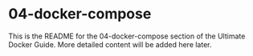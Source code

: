 # 04-docker-compose
This is the README for the 04-docker-compose section of the Ultimate Docker Guide.
More detailed content will be added here later.
